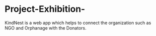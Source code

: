 # Project-Exhibition-
KindNest is a web app which helps to connect the organization such as NGO and Orphanage with the Donators.
